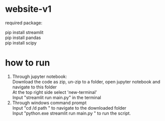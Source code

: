 # website-v1

required package: 

pip install streamlit  
pip install pandas    
pip install scipy  

# how to run
1. Through jupyter notebook:  
Download the code as zip, un-zip to a folder, open jupyter notebook and navigate to this folder      
At the top right side select 'new-terminal'    
Input "streamlit run main.py" in the terminal  
2. Through windows command prompt   
Input "cd /d path " to navigate to the downloaded folder  
Input "python.exe streamlit run main.py  " to run the script.  
